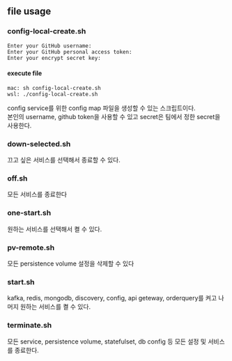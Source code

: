 ## file usage

### config-local-create.sh

```shell
Enter your GitHub username: 
Enter your GitHub personal access token: 
Enter your encrypt secret key: 
```

#### execute file

```shell 
mac: sh config-local-create.sh
wsl: ./config-local-create.sh
```

config service를 위한 config map 파일을 생성할 수 있는 스크립트이다.    
본인의 username, github token을 사용할 수 있고 secret은 팀에서 정한 secret을 사용한다.

### down-selected.sh

끄고 싶은 서비스를 선택해서 종료할 수 있다.

### off.sh

모든 서비스를 종료한다

### one-start.sh

원하는 서비스를 선택해서 켤 수 있다.

### pv-remote.sh

모든 persistence volume 설정을 삭제할 수 있다

### start.sh

kafka, redis, mongodb, discovery, config, api geteway, orderquery를 켜고 나머지 원하는 서비스를 켤 수 있다.

### terminate.sh

모든 service, persistence volume, statefulset, db config 등 모든 설정 및 서비스를 종료한다. 

